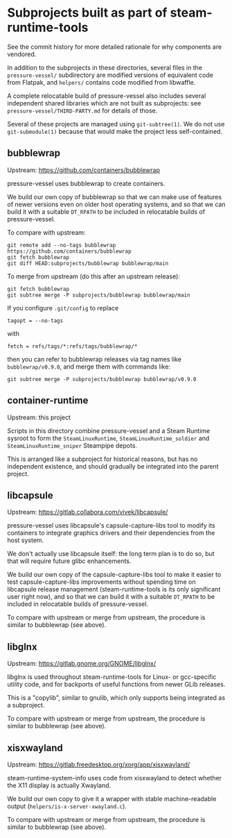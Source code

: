 Subprojects built as part of steam-runtime-tools
================================================

<!-- This document:
Copyright 2023-2024 Collabora Ltd.
SPDX-License-Identifier: MIT
-->

See the commit history for more detailed rationale for why components
are vendored.

In addition to the subprojects in these directories, several files in the
`pressure-vessel/` subdirectory are modified versions of equivalent code
from Flatpak, and `helpers/` contains code modified from libwaffle.

A complete relocatable build of pressure-vessel also includes several
independent shared libraries which are not built as subprojects: see
`pressure-vessel/THIRD-PARTY.md` for details of those.

Several of these projects are managed using `git-subtree(1)`.
We do not use `git-submodule(1)` because that would make the project
less self-contained.


bubblewrap
----------

Upstream: <https://github.com/containers/bubblewrap>

pressure-vessel uses bubblewrap to create containers.

We build our own copy of bubblewrap so that we can make use of features
of newer versions even on older host operating systems, and so that we can
build it with a suitable `DT_RPATH` to be included in relocatable builds
of pressure-vessel.

To compare with upstream:

    git remote add --no-tags bubblewrap https://github.com/containers/bubblewrap
    git fetch bubblewrap
    git diff HEAD:subprojects/bubblewrap bubblewrap/main

To merge from upstream (do this after an upstream release):

    git fetch bubblewrap
    git subtree merge -P subprojects/bubblewrap bubblewrap/main

If you configure `.git/config` to replace

    tagopt = --no-tags

with

    fetch = refs/tags/*:refs/tags/bubblewrap/*

then you can refer to bubblewrap releases via tag names like
`bubblewrap/v0.9.0`, and merge them with commands like:

    git subtree merge -P subprojects/bubblewrap bubblewrap/v0.9.0

container-runtime
-----------------

Upstream: this project

Scripts in this directory combine pressure-vessel and a Steam Runtime
sysroot to form the `SteamLinuxRuntime`, `SteamLinuxRuntime_soldier` and
`SteamLinuxRuntime_sniper` Steampipe depots.

This is arranged like a subproject for historical reasons, but has no
independent existence, and should gradually be integrated into the parent
project.

libcapsule
----------

Upstream: <https://gitlab.collabora.com/vivek/libcapsule/>

pressure-vessel uses libcapsule's capsule-capture-libs tool to modify
its containers to integrate graphics drivers and their dependencies from
the host system.

We don't actually use libcapsule itself: the long term plan is to do so,
but that will require future glibc enhancements.

We build our own copy of the capsule-capture-libs tool to make it
easier to test capsule-capture-libs improvements without spending time on
libcapsule release management (steam-runtime-tools is its only significant
user right now), and so that we can build it with a suitable `DT_RPATH`
to be included in relocatable builds of pressure-vessel.

To compare with upstream or merge from upstream, the procedure is similar
to bubblewrap (see above).

libglnx
-------

Upstream: <https://gitlab.gnome.org/GNOME/libglnx/>

libglnx is used throughout steam-runtime-tools for Linux- or gcc-specific
utility code, and for backports of useful functions from newer GLib releases.

This is a "copylib", similar to gnulib, which only supports being
integrated as a subproject.

To compare with upstream or merge from upstream, the procedure is similar
to bubblewrap (see above).

xisxwayland
-----------

Upstream: <https://gitlab.freedesktop.org/xorg/app/xisxwayland/>

steam-runtime-system-info uses code from xisxwayland to detect whether
the X11 display is actually Xwayland.

We build our own copy to give it a wrapper with stable machine-readable
output (`helpers/is-x-server-xwayland.c`).

To compare with upstream or merge from upstream, the procedure is similar
to bubblewrap (see above).
